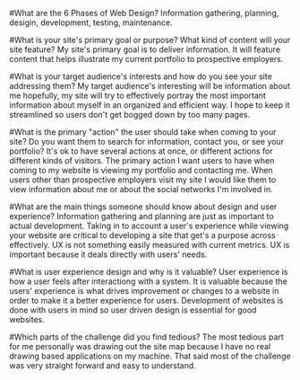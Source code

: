 #What are the 6 Phases of Web Design?
Information gathering, planning, desigin, development, testing, maintenance.

#What is your site's primary goal or purpose? What kind of content will your site feature?
My site's primary goal is to deliver information. It will feature content that helps illustrate my current portfolio to prospective employers.

#What is your target audience's interests and how do you see your site addressing them?
My target audience's interesting will be information about me hopefully, my site will try to effectively portray the most important information about myself in an organized and efficient way.  I hope to keep it streamlined so users don't get bogged down by too many pages.

#What is the primary "action" the user should take when coming to your site? Do you want them to search for information, contact you, or see your portfolio? It's ok to have several actions at once, or different actions for different kinds of visitors.
The primary action I want users to have when coming to my website is viewing my portfolio and contacting me.  When users other than prospective employers visit my site I would like them to view information about me or about the social networks I'm involved in.

#What are the main things someone should know about design and user experience?
Information gathering and planning are just as important to actual development.  Taking in to account a user's experience while viewing your website are critical to developing a site that get's a purpose across effectively.  UX is not something easily measured with current metrics.  UX is important because it deals directly with users' needs.

#What is user experience design and why is it valuable?
User experience is how a user feels after interactiong with a system.  It is valuable because the users' experience is what drives improvement or changes to a website in order to make it a better experience for users.  Development of websites is done with users in mind so user driven design is essential for good websites.

#Which parts of the challenge did you find tedious?
The most tedious part for me personally was drawing out the site map because I have no real drawing based applications on my machine.  That said most of the challenge was very straight forward and easy to understand.